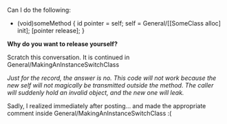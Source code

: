 Can I do the following:

    
- (void)someMethod
{
     id pointer = self;
     self = General/[[SomeClass alloc] init];
     [pointer release];
}


**Why do you want to release yourself?**

Scratch this conversation.  It is continued in General/MakingAnInstanceSwitchClass

*Just for the record, the answer is no. This code will not work because the new     self will not magically be transmitted outside the method. The caller will suddenly hold an invalid object, and the new one will leak.*

Sadly, I realized immediately after posting... and made the appropriate comment inside General/MakingAnInstanceSwitchClass :(